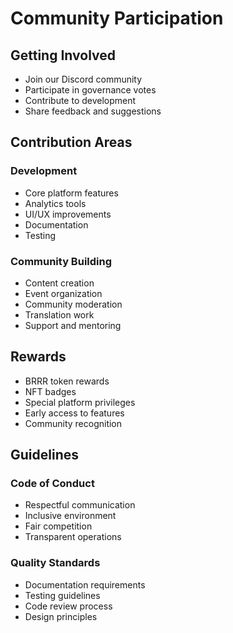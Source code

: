 # Community Participation

## Getting Involved
- Join our Discord community
- Participate in governance votes
- Contribute to development
- Share feedback and suggestions

## Contribution Areas
### Development
- Core platform features
- Analytics tools
- UI/UX improvements
- Documentation
- Testing

### Community Building
- Content creation
- Event organization
- Community moderation
- Translation work
- Support and mentoring

## Rewards
- BRRR token rewards
- NFT badges
- Special platform privileges
- Early access to features
- Community recognition

## Guidelines
### Code of Conduct
- Respectful communication
- Inclusive environment
- Fair competition
- Transparent operations

### Quality Standards
- Documentation requirements
- Testing guidelines
- Code review process
- Design principles
